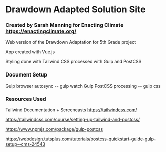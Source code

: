 # Drawdown Adapted Solution Site
### Created by Sarah Manning for Enacting Climate https://enactingclimate.org/

Web version of the Drawdown Adaptation for 5th Grade project

App created with Vue.js

Styling done with Tailwind CSS processed with Gulp and PostCSS

### Document Setup

Gulp browser autosync -- gulp watch
Gulp PostCSS processing -- gulp css

### Resources Used
Tailwind Documentation + Screencasts https://tailwindcss.com/

https://tailwindcss.com/course/setting-up-tailwind-and-postcss/

https://www.npmjs.com/package/gulp-postcss

https://webdesign.tutsplus.com/tutorials/postcss-quickstart-guide-gulp-setup--cms-24543